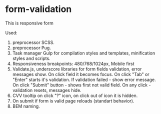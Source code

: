 # form-validation

This is responsive form

Used:
1) preprocessor SCSS.
2) preprocessor Pug.
3) Task manager Gulp for compilation styles and templates, minification styles and scripts.
4) Responsiveness breakpoints: 480/768/1024px, Mobile first
5) Validate.js, underscore libraries for form fields validation, error messages show.
    On click field it becomes focus.
    On click "Tab" or "Enter" starts it's validation.
    If validation failed - show error message.
    On click "Submit" button - shows first not valid field.
    On any click - validation resets, messages hide.
6) CVV tooltip on click "?" icon, on click out of icon it is hidden.
7) On submit if form is valid page reloads (standart behavior).
8) BEM naming.